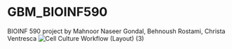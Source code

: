 # GBM_BIOINF590
BIOINF 590 project by Mahnoor Naseer Gondal, Behnoush Rostami, Christa Ventresca
![Cell Culture Workflow (Layout) (3)](https://user-images.githubusercontent.com/89783694/206587235-f572f1e9-4287-4d01-a306-9b8b865efd2f.png)
